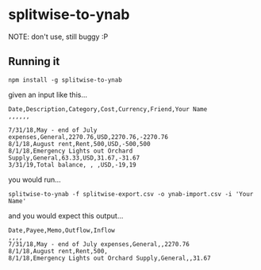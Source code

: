 # splitwise-to-ynab
NOTE: don't use, still buggy :P

## Running it

```
npm install -g splitwise-to-ynab
```

given an input like this...

```
Date,Description,Category,Cost,Currency,Friend,Your Name
,,,,,,

7/31/18,May - end of July expenses,General,2270.76,USD,2270.76,-2270.76
8/1/18,August rent,Rent,500,USD,-500,500
8/1/18,Emergency Lights out Orchard Supply,General,63.33,USD,31.67,-31.67
3/31/19,Total balance, , ,USD,-19,19
```

you would run...

```
splitwise-to-ynab -f splitwise-export.csv -o ynab-import.csv -i 'Your Name'
```

and you would expect this output...

```
Date,Payee,Memo,Outflow,Inflow
,,,,
7/31/18,May - end of July expenses,General,,2270.76
8/1/18,August rent,Rent,500,
8/1/18,Emergency Lights out Orchard Supply,General,,31.67
```

